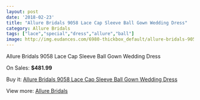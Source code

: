 ```yaml
---
layout: post
date: '2018-02-23'
title: "Allure Bridals 9058 Lace Cap Sleeve Ball Gown Wedding Dress"
category: Allure Bridals
tags: ["lace","special","dress","allure","ball"]
image: http://img.eudances.com/6980-thickbox_default/allure-bridals-9058-lace-cap-sleeve-ball-gown-wedding-dress.jpg
---
```

Allure Bridals 9058 Lace Cap Sleeve Ball Gown Wedding Dress

On Sales: **$481.99**
<a href="https://www.eudances.com/en/allure-bridals/2550-allure-bridals-9058-lace-cap-sleeve-ball-gown-wedding-dress.html"><amp-img layout="responsive" width="600" height="600" src="//img.eudances.com/6980-thickbox_default/allure-bridals-9058-lace-cap-sleeve-ball-gown-wedding-dress.jpg" alt="Allure Bridals 9058 Lace Cap Sleeve Ball Gown Wedding Dress 0" /></a>
<a href="https://www.eudances.com/en/allure-bridals/2550-allure-bridals-9058-lace-cap-sleeve-ball-gown-wedding-dress.html"><amp-img layout="responsive" width="600" height="600" src="//img.eudances.com/6983-thickbox_default/allure-bridals-9058-lace-cap-sleeve-ball-gown-wedding-dress.jpg" alt="Allure Bridals 9058 Lace Cap Sleeve Ball Gown Wedding Dress 1" /></a>
<a href="https://www.eudances.com/en/allure-bridals/2550-allure-bridals-9058-lace-cap-sleeve-ball-gown-wedding-dress.html"><amp-img layout="responsive" width="600" height="600" src="//img.eudances.com/6982-thickbox_default/allure-bridals-9058-lace-cap-sleeve-ball-gown-wedding-dress.jpg" alt="Allure Bridals 9058 Lace Cap Sleeve Ball Gown Wedding Dress 2" /></a>
<a href="https://www.eudances.com/en/allure-bridals/2550-allure-bridals-9058-lace-cap-sleeve-ball-gown-wedding-dress.html"><amp-img layout="responsive" width="600" height="600" src="//img.eudances.com/6981-thickbox_default/allure-bridals-9058-lace-cap-sleeve-ball-gown-wedding-dress.jpg" alt="Allure Bridals 9058 Lace Cap Sleeve Ball Gown Wedding Dress 3" /></a>

Buy it: [Allure Bridals 9058 Lace Cap Sleeve Ball Gown Wedding Dress](https://www.eudances.com/en/allure-bridals/2550-allure-bridals-9058-lace-cap-sleeve-ball-gown-wedding-dress.html "Allure Bridals 9058 Lace Cap Sleeve Ball Gown Wedding Dress")

View more: [Allure Bridals](https://www.eudances.com/en/2-allure-bridals "Allure Bridals")